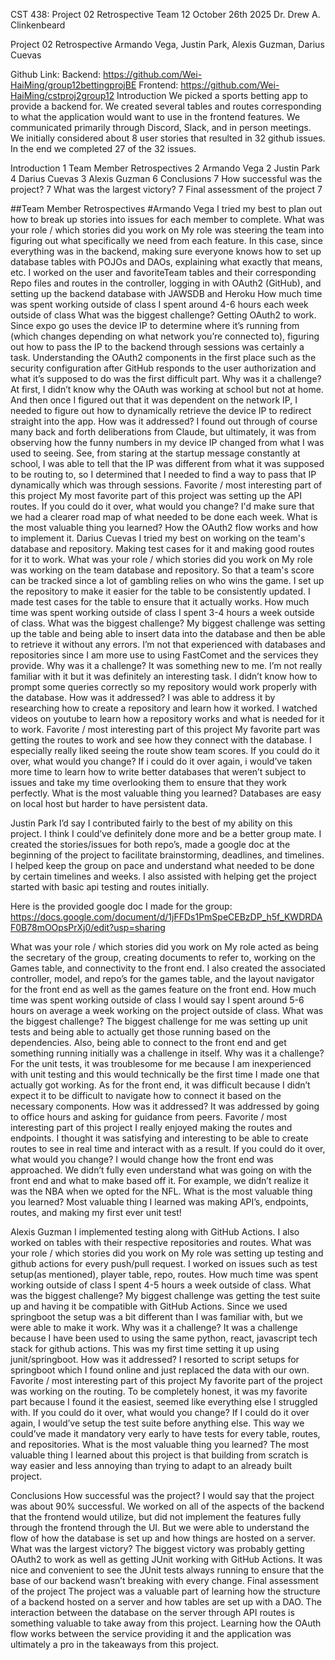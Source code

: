 CST 438: Project 02 Retrospective
Team 12
October 26th 2025
Dr. Drew A. Clinkenbeard


Project 02 Retrospective
Armando Vega, Justin Park, Alexis Guzman, Darius Cuevas

Github Link: 
Backend: https://github.com/Wei-HaiMing/group12bettingprojBE 
Frontend: https://github.com/Wei-HaiMing/cstproj2group12 
Introduction
We picked a sports betting app to provide a backend for. We created several tables and routes corresponding to what the application would want to use in the frontend features.
We communicated primarily through Discord, Slack, and in person meetings.
We initially considered about 8 user stories that resulted in 32 github issues.  In the end we completed 27 of the 32 issues.

Introduction	1
Team Member Retrospectives	2
Armando Vega                                                                                                                                                      2
Justin Park                                                                                                                                                            4
Darius Cuevas                                                                                                                                                      3
Alexis Guzman                                                                                                                                                     6
Conclusions	7
How successful was the project?	7
What was the largest victory?	7
Final assessment of the project	7


##Team Member Retrospectives
#Armando Vega
I tried my best to plan out how to break up stories into issues for each member to complete.
What was your role / which stories did you work on
My role was steering the team into figuring out what specifically we need from each feature. In this case, since everything was in the backend, making sure everyone knows how to set up database tables with POJOs and DAOs, explaining what exactly that means, etc.
I worked on the user and favoriteTeam tables and their corresponding Repo files and routes in the controller, logging in with OAuth2 (GitHub), and setting up the backend database with JAWSDB and Heroku
How much time was spent working outside of class
I spent around 4-6 hours each week outside of class
What was the biggest challenge? 
Getting OAuth2 to work. Since expo go uses the device IP to determine where it’s running from (which changes depending on what network you’re connected to), figuring out how to pass the IP to the backend through sessions was certainly a task. Understanding the OAuth2 components in the first place such as the security configuration after GitHub responds to the user authorization and what it’s supposed to do was the first difficult part.
Why was it a challenge?
At first, I didn’t know why the OAuth was working at school but not at home. And then once I figured out that it was dependent on the network IP, I needed to figure out how to dynamically retrieve the device IP to redirect straight into the app. 
How was it addressed?
I found out through of course many back and forth deliberations from Claude, but ultimately, it was from observing how the funny numbers in my device IP changed from what I was used to seeing. See, from staring at the startup message constantly at school, I was able to tell that the IP was different from what it was supposed to be routing to, so I determined that I needed to find a way to pass that IP dynamically which was through sessions. 
Favorite / most interesting part of this project
My most favorite part of this project was setting up the API routes.
If you could do it over, what would you change?
I'd make sure that we had a clearer road map of what needed to be done each week.
What is the most valuable thing you learned?
How the OAuth2 flow works and how to implement it.
Darius Cuevas
I tried my best on working on the team's database and repository. Making test cases for it and making good routes for it to work.
What was your role / which stories did you work on
My role was working on the team database and repository. So that a team's score can be tracked since a lot of gambling relies on who wins the game. I set up the repository to make it easier for the table to be consistently updated. I made test cases for the table to ensure that it actually works.
How much time was spent working outside of class
I spent 3-4 hours a week outside of class.
What was the biggest challenge? 
My biggest challenge was setting up the table and being able to insert data into the database and then be able to retrieve it without any errors. I’m not that experienced with databases and repositories since I am more use to using FastComet and the services they provide.
Why was it a challenge?
It was something new to me. I’m not really familiar with it but it was definitely an interesting task. I didn’t know how to prompt some queries correctly so my repository would work properly with the database.
How was it addressed?
I was able to address it by researching how to create a repository and learn how it worked. I watched videos on youtube to learn how a repository works and what is needed for it to work.
Favorite / most interesting part of this project
My favorite part was getting the routes to work and see how they connect with the database. I especially really liked seeing the route show team scores.
If you could do it over, what would you change?
If i could do it over again, i would’ve taken more time to learn how to write better databases that weren’t subject to issues and take my time overlooking them to ensure that they work perfectly.
What is the most valuable thing you learned?
Databases are easy on local host but harder to have persistent data.



Justin Park
I’d say I contributed fairly to the best of my ability on this project. I think I could’ve definitely done more and be a better group mate. I created the stories/issues for both repo’s, made a google doc at the beginning of the project to facilitate brainstorming, deadlines, and timelines. I helped keep the group on pace and understand what needed to be done by certain timelines and weeks. I also assisted with helping get the project started with basic api testing and routes initially. 


Here is the provided google doc I made for the group: https://docs.google.com/document/d/1jFFDs1PmSpeCEBzDP_h5f_KWDRDAF0B78mOOpsPrXj0/edit?usp=sharing

What was your role / which stories did you work on
My role acted as being the secretary of the group, creating documents to refer to, working on the Games table, and connectivity to the front end.
I also created the associated controller, model, and repo’s for the games table, and the layout navigator for the front end as well as the games feature on the front end.
How much time was spent working outside of class
I would say I spent around 5-6 hours on average a week working on the project outside of class. 
What was the biggest challenge? 
The biggest challenge for me was setting up unit tests and being able to actually get those running based on the dependencies. Also, being able to connect to the front end and get something running initially was a challenge in itself.
Why was it a challenge?
For the unit tests, it was troublesome for me because I am inexperienced with unit testing and this would technically be the first time I made one that actually got working.
As for the front end, it was difficult because I didn’t expect it to be difficult to navigate how to connect it based on the necessary components.
How was it addressed?
It was addressed by going to office hours and asking for guidance from peers. 
Favorite / most interesting part of this project
I really enjoyed making the routes and endpoints. I thought it was satisfying and interesting to be able to create routes to see in real time and interact with as a result. 
If you could do it over, what would you change?
I would change how the front end was approached. We didn’t fully even understand what was going on with the front end and what to make based off it. For example, we didn’t realize it was the NBA when we opted for the NFL. 
What is the most valuable thing you learned?
Most valuable thing I learned was making API’s, endpoints, routes, and making my first ever unit test!


Alexis Guzman
I implemented testing along with GitHub Actions. I also worked on tables with their respective repositories and routes.
What was your role / which stories did you work on
My role was setting up testing and github actions for every push/pull request. I worked on issues such as test setup(as mentioned), player table, repo, routes.
How much time was spent working outside of class
I spent 4-5 hours a week outside of class.
What was the biggest challenge? 
My biggest challenge was getting the test suite up and having it be compatible with GitHub Actions. Since we used springboot the setup was a bit different than I was familiar with, but we were able to make it work.
Why was it a challenge?
It was a challenge because I have been used to using the same python, react, javascript tech stack for github actions. This was my first time setting it up using junit/springboot.
How was it addressed?
I resorted to script setups for springboot which I found online and just replaced the data with our own.
Favorite / most interesting part of this project
My favorite part of the project was working on the routing. To be completely honest, it was my favorite part because I found it the easiest, seemed like everything else I struggled with.
If you could do it over, what would you change?
If I could do it over again, I would’ve setup the test suite before anything else. This way we could’ve made it mandatory very early to have tests for every table, routes, and repositories.
What is the most valuable thing you learned?
The most valuable thing I learned about this project is that building from scratch is way easier and less annoying than trying to adapt to an already built project.

Conclusions
How successful was the project?
I would say that the project was about 90% successful. We worked on all of the aspects of the backend that the frontend would utilize, but did not implement the features fully through the frontend through the UI. But we were able to understand the flow of how the database is set up and how things are hosted on a server.
What was the largest victory?
The biggest victory was probably getting OAuth2 to work as well as getting JUnit working with GitHub Actions. It was nice and convenient to see the JUnit tests always running to ensure that the base of our backend wasn’t breaking with every change.
Final assessment of the project
The project was a valuable part of learning how the structure of a backend hosted on a server and how tables are set up with a DAO. The interaction between the database on the server through API routes is something valuable to take away from this project. Learning how the OAuth flow works between the service providing it and the application was ultimately a pro in the takeaways from this project.
